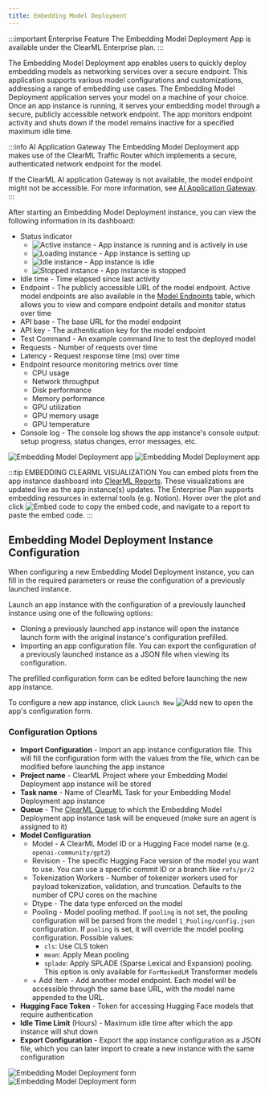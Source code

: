 ```yaml
---
title: Embedding Model Deployment
---
```


:::important Enterprise Feature
The Embedding Model Deployment App is available under the ClearML Enterprise plan.
:::

The Embedding Model Deployment app enables users to quickly deploy embedding models as networking services over a secure
endpoint. This application supports various model configurations and customizations, addressing a range of embedding use
cases. The Embedding Model Deployment application serves your model on a machine of your choice. Once an app instance is
running, it serves your embedding model through a secure, publicly accessible network endpoint. The app monitors 
endpoint activity and shuts down if the model remains inactive for a specified maximum idle time.

:::info AI Application Gateway
The Embedding Model Deployment app makes use of the ClearML Traffic Router which implements a secure, authenticated 
network endpoint for the model.

If the ClearML AI application Gateway is not available, the model endpoint might not be accessible. 
For more information, see [AI Application Gateway](../../deploying_clearml/enterprise_deploy/appgw.md).
:::

After starting an Embedding Model Deployment instance, you can view the following information in its dashboard:
* Status indicator
  * <img src="/docs/latest/icons/ico-embedding-model-active.svg" alt="Active instance" className="icon size-md space-sm" /> - App instance is running and is actively in use
  * <img src="/docs/latest/icons/ico-embedding-model-loading.svg" alt="Loading instance" className="icon size-md space-sm" /> - App instance is setting up
  * <img src="/docs/latest/icons/ico-embedding-model-idle.svg" alt="Idle instance" className="icon size-md space-sm" /> - App instance is idle
  * <img src="/docs/latest/icons/ico-embedding-model-stopped.svg" alt="Stopped instance" className="icon size-md space-sm" /> - App instance is stopped
* Idle time - Time elapsed since last activity 
* Endpoint - The publicly accessible URL of the model endpoint. Active model endpoints are also available in the 
  [Model Endpoints](../webapp_model_endpoints.md) table, which allows you to view and compare endpoint details and 
  monitor status over time
* API base - The base URL for the model endpoint
* API key - The authentication key for the model endpoint
* Test Command - An example command line to test the deployed model
* Requests - Number of requests over time
* Latency - Request response time (ms) over time
* Endpoint resource monitoring metrics over time
  * CPU usage 
  * Network throughput 
  * Disk performance 
  * Memory performance 
  * GPU utilization 
  * GPU memory usage 
  * GPU temperature
* Console log - The console log shows the app instance's console output: setup progress, status changes, error messages, etc.

![Embedding Model Deployment app](../../img/apps_embedding_model_deployment.png#light-mode-only)
![Embedding Model Deployment app](../../img/apps_embedding_model_deployment_dark.png#dark-mode-only)

:::tip EMBEDDING CLEARML VISUALIZATION
You can embed plots from the app instance dashboard into [ClearML Reports](../webapp_reports.md). These visualizations 
are updated live as the app instance(s) updates. The Enterprise Plan supports embedding resources in 
external tools (e.g. Notion). Hover over the plot and click <img src="/docs/latest/icons/ico-plotly-embed-code.svg" alt="Embed code" className="icon size-md space-sm" /> 
to copy the embed code, and navigate to a report to paste the embed code.
:::

## Embedding Model Deployment Instance Configuration

When configuring a new Embedding Model Deployment instance, you can fill in the required parameters or reuse the 
configuration of a previously launched instance. 

Launch an app instance with the configuration of a previously launched instance using one of the following options:
* Cloning a previously launched app instance will open the instance launch form with the original instance's 
configuration prefilled.
* Importing an app configuration file. You can export the configuration of a previously launched instance as a JSON file 
when viewing its configuration.

The prefilled configuration form can be edited before launching the new app instance.

To configure a new app instance, click `Launch New` <img src="/docs/latest/icons/ico-add.svg" alt="Add new" className="icon size-md space-sm" /> 
to open the app's configuration form.

### Configuration Options
* **Import Configuration** - Import an app instance configuration file. This will fill the configuration form with the 
values from the file, which can be modified before launching the app instance
* **Project name** - ClearML Project where your Embedding Model Deployment app instance will be stored
* **Task name** - Name of ClearML Task for your Embedding Model Deployment app instance
* **Queue** - The [ClearML Queue](../../fundamentals/agents_and_queues.md#what-is-a-queue) to which the Embedding Model 
Deployment app instance task will be enqueued (make sure an agent is assigned to it)
* **Model Configuration**
  * Model - A ClearML Model ID or a Hugging Face model name (e.g. `openai-community/gpt2`)
  * Revision - The specific Hugging Face version of the model you want to use. You can use a specific commit ID or a 
  branch like `refs/pr/2`
  * Tokenization Workers - Number of tokenizer workers used for payload tokenization, validation, and truncation. 
  Defaults to the number of CPU cores on the machine
  * Dtype - The data type enforced on the model
  * Pooling - Model pooling method. If `pooling` is not set, the pooling configuration will be parsed from the model 
  `1_Pooling/config.json` configuration. If `pooling` is set, it will override the model pooling configuration. Possible 
  values: 
    * `cls`: Use CLS token
    * `mean`: Apply Mean pooling 
    * `splade`: Apply SPLADE (Sparse Lexical and Expansion) pooling. This option is only available for `ForMaskedLM` 
    Transformer models
  * \+ Add item - Add another model endpoint. Each model will be accessible through the same base URL, with the model 
  name appended to the URL.  
* **Hugging Face Token** - Token for accessing Hugging Face models that require authentication
* **Idle Time Limit** (Hours) - Maximum idle time after which the app instance will shut down
* **Export Configuration** - Export the app instance configuration as a JSON file, which you can later import to create a 
new instance with the same configuration

<div class="max-w-65">

![Embedding Model Deployment form](../../img/apps_embedding_model_deployment_form.png#light-mode-only)
![Embedding Model Deployment form](../../img/apps_embedding_model_deployment_form_dark.png#dark-mode-only)

</div>